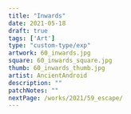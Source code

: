 ```yaml
---
title: "Inwards"
date: 2021-05-18
draft: true
tags: ['Art']
type: "custom-type/exp"
artwork: 60_inwards.jpg
square: 60_inwards_square.jpg
thumb: 60_inwards_thumb.jpg
artist: AncientAndroid
description: ""
patchNotes: ""
nextPage: /works/2021/59_escape/
---
```

